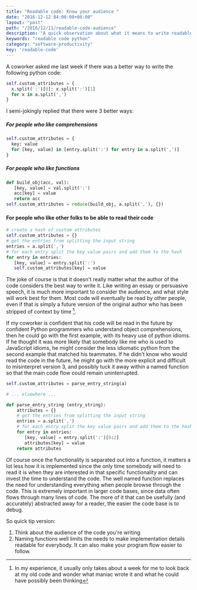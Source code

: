 ```yaml
---
title: "Readable code: Know your audience "
date: "2016-12-12 04:00:00+00:00"
layout: "post"
path: "/2016/12/11/readable-code-audience"
description: "A quick observation about what it means to write readable code"
keywords: "readable code python"
category: "software-productivity"
key: 'readable-code'
---
```


A coworker asked me last week if there was a better way to write the following python code:

```python
self.custom_attributes = {
  x.split(':')[0]: x.split(':')[1]
  for x in a.split(',')
}
```

I semi-jokingly replied that there were 3 better ways:

##### For people who like comprehensions

```python
self.custom_attributes = {
  key: value
  for [key, value] in [entry.split(':') for entry in a.split(',')]
}
```

##### For people who like functions

```python
def build_obj(acc, val):
   [key, value] = val.split(':')
   acc[key] = value
   return acc
self.custom_attributes = reduce(build_obj, a.split(','), {})
```

#### For people who like other folks to be able to read their code

``` python
# create a hash of custom attributes
self.custom_attributes = {}
# get the entries from splitting the input string
entries = a.split(',')
# for each entry split the key value pairs and add them to the hash
for entry in entries:
   [key, value] = entry.split(':')
   self.custom_attributes[key] = value
```


The joke of course is that it doesn't really matter what the author of the code considers the best way to write it.  Like writing an essay or persuasive speech, it is much more important to consider the audience, and what style will work best for them.  Most code will eventually be read by other people, even if that is simply a future version of the original author who has been stripped of context by time [^1].

If my coworker is confident that his code will be read in the future by confident Python programmers who understand object comprehensions, then he could go with the first example, with its heavy use of python idioms.  If he thought it was more likely that somebody like me who is used to JavaScript idioms, he might consider the less idiomatic python from the second example that matched his teammates.  If he didn't know who would read the code in the future, he might go with the more explicit and difficult to misinterpret version 3, and possibly tuck it away within a named function so that the main code flow could remain uninterrupted.

```python
self.custom_attributes = parse_entry_string(a)

# ... elsewhere ...

def parse_entry_string (entry_string):
    attributes = {}
    # get the entries from splitting the input string
    entries = a.split(',')
    # for each entry split the key value pairs and add them to the hash
    for entry in entries:
       [key, value] = entry.split(':')[0:2]
       attributes[key] = value
    return attributes
```

Of course once the functionality is separated out into a function, it matters a lot less how it is implemented since the only time somebody will need to read it is when they are interested in that specific functionality and can invest the time to understand the code.  The well named function replaces the need for understanding everything when people browse through the code.  This is extremely important in larger code bases, since data often flows through many lines of code.  The more of it that can be usefully (and accurately) abstracted away for a reader, the easier the code base is to debug.

So quick tip version:

1. Think about the audience of the code you're writing
2. Naming functions well limits the needs to make implementation details readable for everybody. It can also make your program flow easier to follow.


[^1]: In my experience, it usually only takes about a week for me to look back at my old code and wonder what maniac wrote it and what he could have possibly been thinking
